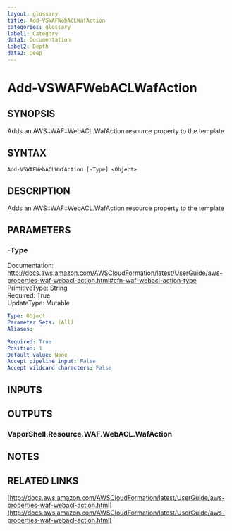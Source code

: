 ```yaml
---
layout: glossary
title: Add-VSWAFWebACLWafAction
categories: glossary
label1: Category
data1: Documentation
label2: Depth
data2: Deep
---
```


# Add-VSWAFWebACLWafAction

## SYNOPSIS
Adds an AWS::WAF::WebACL.WafAction resource property to the template

## SYNTAX

```
Add-VSWAFWebACLWafAction [-Type] <Object>
```

## DESCRIPTION
Adds an AWS::WAF::WebACL.WafAction resource property to the template

## PARAMETERS

### -Type
Documentation: http://docs.aws.amazon.com/AWSCloudFormation/latest/UserGuide/aws-properties-waf-webacl-action.html#cfn-waf-webacl-action-type    
PrimitiveType: String    
Required: True    
UpdateType: Mutable

```yaml
Type: Object
Parameter Sets: (All)
Aliases: 

Required: True
Position: 1
Default value: None
Accept pipeline input: False
Accept wildcard characters: False
```

## INPUTS

## OUTPUTS

### VaporShell.Resource.WAF.WebACL.WafAction

## NOTES

## RELATED LINKS

[http://docs.aws.amazon.com/AWSCloudFormation/latest/UserGuide/aws-properties-waf-webacl-action.html](http://docs.aws.amazon.com/AWSCloudFormation/latest/UserGuide/aws-properties-waf-webacl-action.html)

